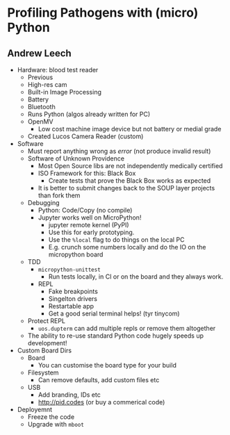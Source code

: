 # Profiling Pathogens with (micro) Python
## Andrew Leech 

* Hardware: blood test reader
    * Previous
    * High-res cam
    * Built-in Image Processing
    * Battery
    * Bluetooth
    * Runs Python (algos already written for PC)
    * OpenMV
        * Low cost machine image device but not battery or medial grade
    * Created Lucos Camera Reader (custom)
* Software
    * Must report anything wrong as *error* (not produce invalid result)
    * Software of Unknown Providence
        * Most Open Source libs are not independently medically certified
        * ISO Framework for this: Black Box
            * Create tests that prove the Black Box works as expected
        * It is better to submit changes back to the SOUP layer projects than fork them
    * Debugging
        * Python: Code/Copy (no compile)
        * Jupyter works well on MicroPython!
            * jupyter remote kernel (PyPI)
            * Use this for early prototyping.
            * Use the `%local`  flag to do things on the local PC
            * E.g. crunch some numbers locally and do the IO on the micropython board
    * TDD
        * `micropython-unittest`
            * Run tests locally, in CI or on the board and they always work.
        * REPL
            * Fake breakpoints
            * Singelton drivers
            * Restartable app
            * Get a good serial terminal helps! (tyr tinycom)
    * Protect REPL
        * `uos.dupterm` can add multiple repls or remove them altogether
    * The ability to re-use standard Python code hugely speeds up development!
* Custom Board Dirs
    * Board
        * You can customise the board type for your build
    * Filesystem
        * Can remove defaults, add custom files etc
    * USB
        * Add branding, IDs etc
        * http://pid.codes (or buy a commerical code)
* Deployemnt
    * Freeze the code
    * Upgrade with `mboot`

